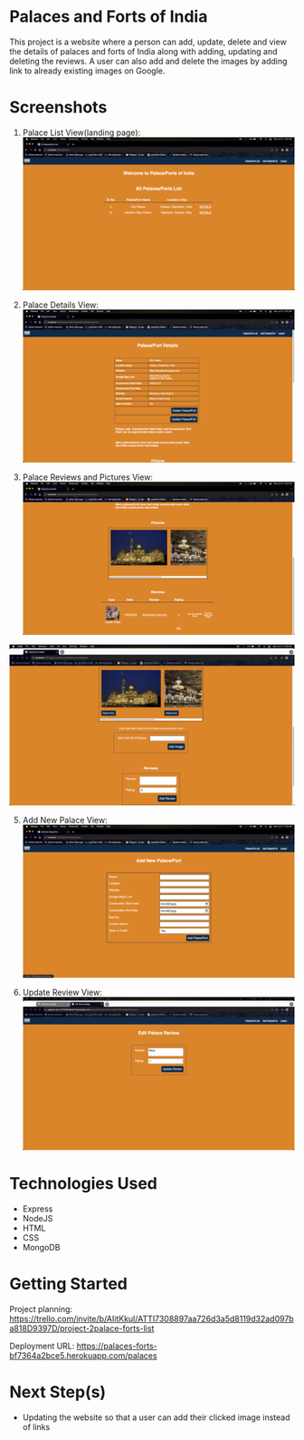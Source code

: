 # Palaces and Forts of India
This project is a website where a person can add, update, delete and view the details of palaces and forts of India along with adding, updating and deleting the reviews. A user can also add and delete the images by adding link to already existing images on Google.

# Screenshots
1) Palace List View(landing page):
![Palace List View(landing page)](/public/images-for-readme/palace-list-view.png/?raw=true)

2) Palace Details View:
![Palace Details View](/public/images-for-readme/palace-detail-view.png/?raw=true)

3) Palace Reviews and Pictures View:
![Palace Reviews and Pictures View](/public/images-for-readme/palace-picture-and-reviews-view.png/?raw=true)

![Add And Update Reviews and Pictures View](/public/images-for-readme/add-and-update-picture-and-reviews.png/?raw=true)

5) Add New Palace View:
![Add New Palace View](/public/images-for-readme/add-new-palace.png?raw=true)

6) Update Review View:
![Update Review View](/public/images-for-readme/update-review.png/?raw=true)

# Technologies Used

- Express
- NodeJS
- HTML
- CSS
- MongoDB

# Getting Started

Project planning: https://trello.com/invite/b/AIitKkul/ATTI7308897aa726d3a5d8119d32ad097ba818D9397D/project-2palace-forts-list


Deployment URL: https://palaces-forts-bf7364a2bce5.herokuapp.com/palaces

# Next Step(s)

- Updating the website so that a user can add their clicked image instead of links

